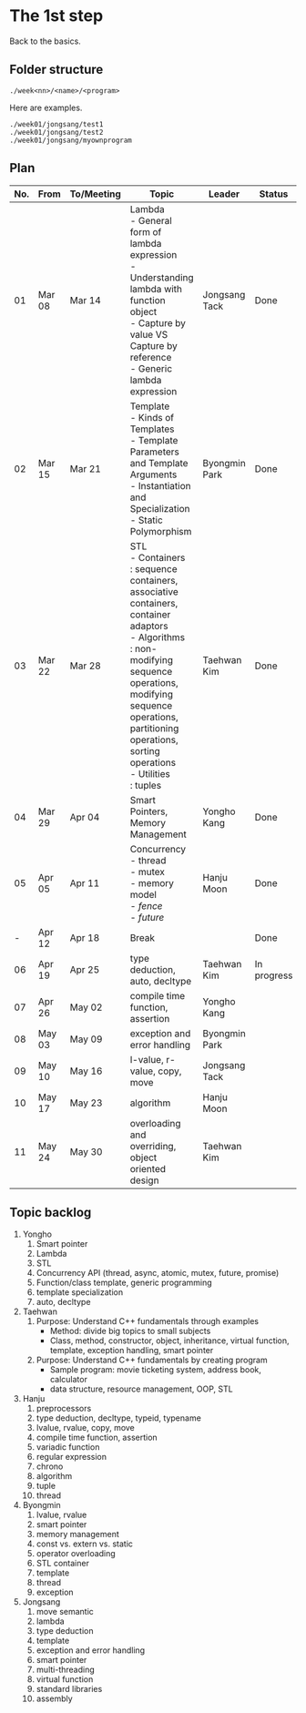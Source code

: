 # The 1st step

Back to the basics.

## Folder structure

```
./week<nn>/<name>/<program>
```

Here are examples.

```
./week01/jongsang/test1
./week01/jongsang/test2
./week01/jongsang/myownprogram
```

## Plan

| No. | From | To/Meeting | Topic | Leader | Status |
|---|---|---|---|---|---|
| 01 | Mar 08 | Mar 14 | Lambda <br>- General form of lambda expression<br>- Understanding lambda with function object<br>- Capture by value VS Capture by reference<br>- Generic lambda expression | Jongsang Tack | Done |
| 02 | Mar 15 | Mar 21 | Template <br>- Kinds of Templates <br>- Template Parameters and Template Arguments <br>- Instantiation and Specialization <br>- Static Polymorphism | Byongmin Park | Done |
| 03 | Mar 22 | Mar 28 | STL<br>- Containers<br>: sequence containers, associative containers, container adaptors<br>- Algorithms<br>: non-modifying sequence operations, modifying sequence operations, partitioning operations, sorting operations<br>- Utilities<br>: tuples | Taehwan Kim | Done |
| 04 | Mar 29 | Apr 04 | Smart Pointers, Memory Management | Yongho Kang | Done |
| 05 | Apr 05 | Apr 11 | Concurrency<br> - thread<br>- mutex<br>- memory model<br>- _fence_<br>- _future_ | Hanju Moon | Done |
| - | Apr 12| Apr 18 | Break | | Done |
| 06 | Apr 19 | Apr 25 | type deduction, auto, decltype | Taehwan Kim | In progress |
| 07 | Apr 26 | May 02 | compile time function, assertion | Yongho Kang | |
| 08 | May 03 | May 09 | exception and error handling | Byongmin Park | |
| 09 | May 10 | May 16 | l-value, r-value, copy, move | Jongsang Tack | |
| 10 | May 17 | May 23 | algorithm | Hanju Moon | |
| 11 | May 24 | May 30 | overloading and overriding, object oriented design | Taehwan Kim| |


## Topic backlog
1. Yongho
   1. Smart pointer
   1. Lambda
   1. STL
   1. Concurrency API (thread, async, atomic, mutex, future, promise)
   1. Function/class template, generic programming
   1. template specialization
   1. auto, decltype
1. Taehwan
   1. Purpose: Understand C++ fundamentals through examples
      - Method: divide big topics to small subjects
      - Class, method, constructor, object, inheritance, virtual function, template, exception handling, smart pointer
   1. Purpose: Understand C++ fundamentals by creating program
      - Sample program: movie ticketing system, address book, calculator
      - data structure, resource management, OOP, STL
1. Hanju
   1. preprocessors
   1. type deduction, decltype, typeid, typename
   1. lvalue, rvalue, copy, move
   1. compile time function, assertion
   1. variadic function
   1. regular expression
   1. chrono
   1. algorithm
   1. tuple
   1. thread
1. Byongmin
   1. lvalue, rvalue
   1. smart pointer
   1. memory management
   1. const vs. extern vs. static
   1. operator overloading
   1. STL container
   1. template
   1. thread
   1. exception
1. Jongsang
   1. move semantic
   1. lambda
   1. type deduction
   1. template
   1. exception and error handling
   1. smart pointer
   1. multi-threading
   1. virtual function
   1. standard libraries
   1. assembly
